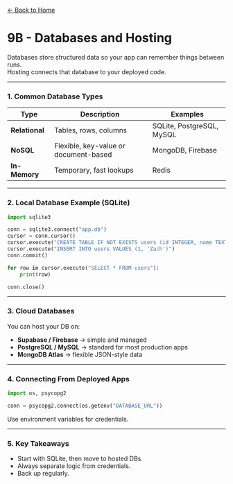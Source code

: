 [← Back to Home](../README.md)

# 9B - Databases and Hosting

Databases store structured data so your app can remember things between runs.  
Hosting connects that database to your deployed code.

---

### 1. Common Database Types

| Type | Description | Examples |
|------|--------------|-----------|
| **Relational** | Tables, rows, columns | SQLite, PostgreSQL, MySQL |
| **NoSQL** | Flexible, key-value or document-based | MongoDB, Firebase |
| **In-Memory** | Temporary, fast lookups | Redis |

---

### 2. Local Database Example (SQLite)

```python
import sqlite3

conn = sqlite3.connect("app.db")
cursor = conn.cursor()
cursor.execute("CREATE TABLE IF NOT EXISTS users (id INTEGER, name TEXT)")
cursor.execute("INSERT INTO users VALUES (1, 'Zach')")
conn.commit()

for row in cursor.execute("SELECT * FROM users"):
    print(row)

conn.close()
```

---

### 3. Cloud Databases

You can host your DB on:
- **Supabase / Firebase** → simple and managed  
- **PostgreSQL / MySQL** → standard for most production apps  
- **MongoDB Atlas** → flexible JSON-style data

---

### 4. Connecting From Deployed Apps

```python
import os, psycopg2

conn = psycopg2.connect(os.getenv("DATABASE_URL"))
```

Use environment variables for credentials.

---

### 5. Key Takeaways
- Start with SQLite, then move to hosted DBs.  
- Always separate logic from credentials.  
- Back up regularly.
